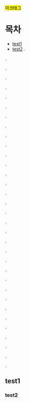 

<div>
<mark>마크태그</mark>
</div>

# 목차

- [test1](#test1)
- [test2](##test2)
.

.

.

.

.

.

.

.

.

.

.

.

.

.

.

.

.

.

.

.

.

.

.

.

.

.

.

.

.

.

.

.

.

.
## test1
### test2

